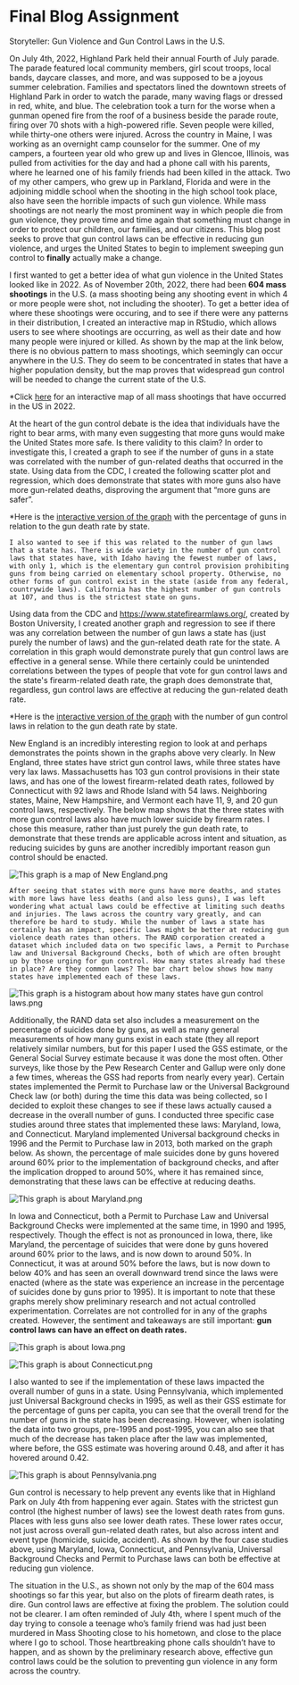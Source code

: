 # Final Blog Assignment

Storyteller: Gun Violence and Gun Control Laws in the U.S.

  On July 4th, 2022, Highland Park held their annual Fourth of July parade. The parade featured local community members, girl scout troops, local bands, daycare classes, and more, and was supposed to be a joyous summer celebration. Families and spectators lined the downtown streets of Highland Park in order to watch the parade, many waving flags or dressed in red, white, and blue. The celebration took a turn for the worse when a gunman opened fire from the roof of a business beside the parade route, firing over 70 shots with a high-powered rifle. Seven people were killed, while thirty-one others were injured. 
	Across the country in Maine, I was working as an overnight camp counselor for the summer. One of my campers, a fourteen year old who grew up and lives in Glencoe, Illinois, was pulled from activities for the day and had a phone call with his parents, where he learned one of his family friends had been killed in the attack. Two of my other campers, who grew up in Parkland, Florida and were in the adjoining middle school when the shooting in the high school took place, also have seen the horrible impacts of such gun violence. While mass shootings are not nearly the most prominent way in which people die from gun violence, they prove time and time again that something must change in order to protect our children, our families, and our citizens. This blog post seeks to prove that gun control laws can be effective in reducing gun violence, and urges the United States to begin to implement sweeping gun control to **finally** actually make a change. 

I first wanted to get a better idea of what gun violence in the United States looked like in 2022. As of November 20th, 2022, there had been **604 mass shootings** in the U.S. (a mass shooting being any shooting event in which 4 or more people were shot, not including the shooter). To get a better idea of where these shootings were occuring, and to see if there were any patterns in their distribution, I created an interactive map in RStudio, which allows users to see where shootings are occurring, as well as their date and how many people were injured or killed. As shown by the map at the link below, there is no obvious pattern to mass shootings, which seemingly can occur anywhere in the U.S. They do seem to be concentrated in states that have a higher population density, but the map proves that widespread gun control will be needed to change the current state of the U.S.

*Click [here](https://harrisonisrael.github.io/data_viz_390/) for an interactive map of all mass shootings that have occurred in the US in 2022.
	
At the heart of the gun control debate is the idea that individuals have the right to bear arms, with many even suggesting that more guns would make the United States more safe. Is there validity to this claim? In order to investigate this, I created a graph to see if the number of guns in a state was correlated with the number of gun-related deaths that occurred in the state. 
Using data from the CDC, I created the following scatter plot and regression, which does demonstrate that states with more guns also have more gun-related deaths, disproving the argument that “more guns are safer”. 

*Here is the [interactive version of the graph](https://plotly.com/~harrisonisrael/3/) with the percentage of guns in relation to the gun death rate by state.

  	I also wanted to see if this was related to the number of gun laws that a state has. There is wide variety in the number of gun control laws that states have, with Idaho having the fewest number of laws, with only 1, which is the elementary gun control provision prohibiting guns from being carried on elementary school property. Otherwise, no other forms of gun control exist in the state (aside from any federal, countrywide laws). California has the highest number of gun controls at 107, and thus is the strictest state on guns. 

  Using data from the CDC and https://www.statefirearmlaws.org/, created by Boston University, I created another graph and regression to see if there was any correlation between the number of gun laws a state has (just purely the number of laws) and the gun-related death rate for the state. A correlation in this graph would demonstrate purely that gun control laws are effective in a general sense. While there certainly could be unintended correlations between the types of people that vote for gun control laws and the state's firearm-related death rate, the graph does demonstrate that, regardless, gun control laws are effective at reducing the gun-related death rate.
  
*Here is the [interactive version of the graph](https://plotly.com/~harrisonisrael/1/) with the number of gun control laws in relation to the gun death rate by state.

  New England is an incredibly interesting region to look at and perhaps demonstrates the points shown in the graphs above very clearly. In New England, three states have strict gun control laws, while three states have very lax laws. Massachusetts has 103 gun control provisions in their state laws, and has one of the lowest firearm-related death rates, followed by Connecticut with 92 laws and Rhode Island with 54 laws. Neighboring states, Maine, New Hampshire, and Vermont each have 11, 9, and 20 gun control laws, respectively. The below map shows that the three states with more gun control laws also have much lower suicide by firearm rates. I chose this measure, rather than just purely the gun death rate, to demonstrate that these trends are applicable across intent and situation, as reducing suicides by guns are another incredibly important reason gun control should be enacted. 
  
  ![This graph is a map of New England.png](https://github.com/harrisonisrael/data_viz_390/blob/main/newengland.png)

	After seeing that states with more guns have more deaths, and states with more laws have less deaths (and also less guns), I was left wondering what actual laws could be effective at limiting such deaths and injuries. The laws across the country vary greatly, and can therefore be hard to study. While the number of laws a state has certainly has an impact, specific laws might be better at reducing gun violence death rates than others. The RAND corporation created a dataset which included data on two specific laws, a Permit to Purchase law and Universal Background Checks, both of which are often brought up by those urging for gun control. How many states already had these in place? Are they common laws? The bar chart below shows how many states have implemented each of these laws. 

![This graph is a histogram about how many states have gun control laws.png](https://github.com/harrisonisrael/data_viz_390/blob/main/numberofstates.png)

  Additionally, the RAND data set also includes a measurement on the percentage of suicides done by guns, as well as many general measurements of how many guns exist in each state (they all report relatively similar numbers, but for this paper I used the GSS estimate, or the General Social Survey estimate because it was done the most often. Other surveys, like those by the Pew Research Center and Gallup were only done a few times, whereas the GSS had reports from nearly every year). Certain states implemented the Permit to Purchase law or the Universal Background Check law (or both) during the time this data was being collected, so I decided to exploit these changes to see if these laws actually caused a decrease in the overall number of guns. I conducted three specific case studies around three states that implemented these laws: Maryland, Iowa, and Connecticut. Maryland implemented Universal background checks in 1996 and the Permit to Purchase law in 2013, both marked on the graph below. As shown, the percentage of male suicides done by guns hovered around 60% prior to the implementation of background checks, and after the implication dropped to around 50%, where it has remained since, demonstrating that these laws can be effective at reducing deaths. 
  
  ![This graph is about Maryland.png](https://github.com/harrisonisrael/data_viz_390/blob/main/maryland.png)


  In Iowa and Connecticut, both a Permit to Purchase Law and Universal Background Checks were implemented at the same time, in 1990 and 1995, respectively. Though the effect is not as pronounced in Iowa, there, like Maryland, the percentage of suicides that were done by guns hovered around 60% prior to the laws, and is now down to around 50%. In Connecticut, it was at around 50% before the laws, but is now down to below 40% and has seen an overall downward trend since the laws were enacted (where as the state was experience an increase in the percentage of suicides done by guns prior to 1995). It is important to note that these graphs merely show preliminary research and not actual controlled experimentation. Correlates are not controlled for in any of the graphs created. However, the sentiment and takeaways are still important: **gun control laws can have an effect on death rates.**
  
  
![This graph is about Iowa.png](https://github.com/harrisonisrael/data_viz_390/blob/main/iowa.png)


![This graph is about Connecticut.png](https://github.com/harrisonisrael/data_viz_390/blob/main/conneceticut.png)

  I also wanted to see if the implementation of these laws impacted the overall number of guns in a state. Using Pennsylvania, which implemented just Universal Background checks in 1995, as well as their GSS estimate for the percentage of guns per capita, you can see that the overall trend for the number of guns in the state has been decreasing. However, when isolating the data into two groups, pre-1995 and post-1995, you can also see that much of the decrease has taken place after the law was implemented, where before, the GSS estimate was hovering around 0.48, and after it has hovered around 0.42. 
  
  ![This graph is about Pennsylvania.png](https://github.com/harrisonisrael/data_viz_390/blob/main/pennsylvania.png)

  Gun control is necessary to help prevent any events like that in Highland Park on July 4th from happening ever again. States with the strictest gun control (the highest number of laws) see the lowest death rates from guns. Places with less guns also see lower death rates. These lower rates occur, not just across overall gun-related death rates, but also across intent and event type (homicide, suicide, accident). As shown by the four case studies above, using Maryland, Iowa, Connecticut, and Pennsylvania, Universal Background Checks and Permit to Purchase laws can both be effective at reducing gun violence. 

  The situation in the U.S., as shown not only by the map of the 604 mass shootings so far this year, but also on the plots of firearm death rates, is dire. Gun control laws are effective at fixing the problem. The solution could not be clearer. I am often reminded of July 4th, where I spent much of the day trying to console a teenage who’s family friend was had just been murdered in Mass Shooting close to his hometown, and close to the place where I go to school. Those heartbreaking phone calls shouldn’t have to happen, and as shown by the preliminary research above, effective gun control laws could be the solution to preventing gun violence in any form across the country. 
